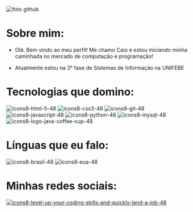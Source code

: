 ![foto github](https://github.com/caioriegert/caioriegert/assets/162862864/c2330112-776d-4876-8966-36632bb589d9)

# Sobre mim:
- Olá. Bem vindo ao meu perfil! Me chamo Caio e estou iniciando minha caminhada no mercado de computação e programação!

- Atualmente estou na 3° fase de Sistemas de Informação na UNIFEBE

# Tecnologias que domino:
![icons8-html-5-48](https://github.com/caioriegert/caioriegert/assets/162862864/2258d7a6-5cd6-4969-8b45-21fef7c08d7f)
![icons8-css3-48](https://github.com/caioriegert/caioriegert/assets/162862864/c44861d4-1ac1-49ca-988b-ae096912bb4d)
![icons8-git-48](https://github.com/caioriegert/caioriegert/assets/162862864/8e9f5412-6e34-4555-b23c-3621adee35ca)
![icons8-javascript-48](https://github.com/caioriegert/caioriegert/assets/162862864/e67c484c-c10a-4733-823b-244f5ab849ed)
![icons8-python-48](https://github.com/user-attachments/assets/561094c1-90a0-4072-970b-944e8db15f67)
![icons8-mysql-48](https://github.com/user-attachments/assets/66246269-6e8f-4fa6-8845-291b35107e7a)
![icons8-logo-java-coffee-cup-48](https://github.com/user-attachments/assets/580e0a3f-1fd3-4935-a507-483550a1a93a)


# Línguas que eu falo:
![icons8-brasil-48](https://github.com/caioriegert/caioriegert/assets/162862864/9353a527-37af-4e3b-bc9a-e06e0c97d408)
![icons8-eua-48](https://github.com/caioriegert/caioriegert/assets/162862864/f8a03711-d8b8-45f7-baa3-ca5dee87702b)


# Minhas redes sociais:
[![icons8-level-up-your-coding-skills-and-quickly-land-a-job-48](https://github.com/user-attachments/assets/96e9237d-8f20-4f88-ab3b-7c172774c3bd)](https://leetcode.com/u/caior/)





